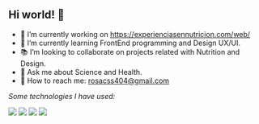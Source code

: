 ## Hi world! 🌸

- 🍓 I’m currently working on https://experienciasennutricion.com/web/  
- 🎨 I’m currently learning FrontEnd programming and Design UX/UI.
- 📚 I’m looking to collaborate on projects related with Nutrition and Design. 
- 🥼 Ask me about Science and Health.
- 🔗 How to reach me: rosacss404@gmail.com


  
*Some technologies I have used:*
  
  <img src="https://img.shields.io/badge/HTML5-E34F26?style=for-the-badge&logo=html5&logoColor=white" />  <img src="https://img.shields.io/badge/CSS3-1572B6?style=for-the-badge&logo=css3logoColor=white" />  <img src="https://img.shields.io/badge/JavaScript-323330?style=for-the-badge&logo=JavaScript&logoColor=white" />  <img src="https://img.shields.io/badge/json-5E5C5C?style=for-the-badge&logo=json&logoColor=white" />





  
  

